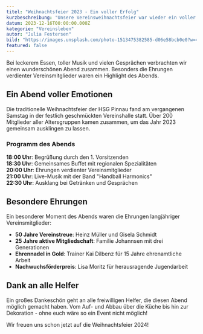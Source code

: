 ```yaml
---
titel: "Weihnachtsfeier 2023 - Ein voller Erfolg"
kurzbeschreibung: "Unsere Vereinsweihnachtsfeier war wieder ein voller Erfolg. Über 200 Mitglieder feierten gemeinsam in der Vereinshalle."
datum: 2023-12-16T00:00:00.000Z
kategorie: "Vereinsleben"
autor: "Julia Festersen"
bild: "https://images.unsplash.com/photo-1513475382585-d06e58bcb0e0?w=400&h=250&fit=crop"
featured: false
---
```


Bei leckerem Essen, toller Musik und vielen Gesprächen verbrachten wir einen wunderschönen Abend zusammen. Besonders die Ehrungen verdienter Vereinsmitglieder waren ein Highlight des Abends.

## Ein Abend voller Emotionen

Die traditionelle Weihnachtsfeier der HSG Pinnau fand am vergangenen Samstag in der festlich geschmückten Vereinshalle statt. Über 200 Mitglieder aller Altersgruppen kamen zusammen, um das Jahr 2023 gemeinsam ausklingen zu lassen.

### Programm des Abends

**18:00 Uhr**: Begrüßung durch den 1. Vorsitzenden  
**18:30 Uhr**: Gemeinsames Buffet mit regionalen Spezialitäten  
**20:00 Uhr**: Ehrungen verdienter Vereinsmitglieder  
**21:00 Uhr**: Live-Musik mit der Band "Handball Harmonics"  
**22:30 Uhr**: Ausklang bei Getränken und Gesprächen

## Besondere Ehrungen

Ein besonderer Moment des Abends waren die Ehrungen langjähriger Vereinsmitglieder:

- **50 Jahre Vereinstreue**: Heinz Müller und Gisela Schmidt
- **25 Jahre aktive Mitgliedschaft**: Familie Johannsen mit drei Generationen
- **Ehrennadel in Gold**: Trainer Kai Dilbenz für 15 Jahre ehrenamtliche Arbeit
- **Nachwuchsförderpreis**: Lisa Moritz für herausragende Jugendarbeit

## Dank an alle Helfer

Ein großes Dankeschön geht an alle freiwilligen Helfer, die diesen Abend möglich gemacht haben. Vom Auf- und Abbau über die Küche bis hin zur Dekoration - ohne euch wäre so ein Event nicht möglich!

Wir freuen uns schon jetzt auf die Weihnachtsfeier 2024!
